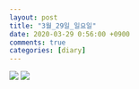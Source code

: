 ```yaml
---
layout: post
title: "3월_29일_일요일"
date: 2020-03-29 0:56:00 +0900
comments: true 
categories: [diary] 
---
```

![](http://blogfiles13.naver.net/MjAyMDAzMjlfMTAw/MDAxNTg1NDEwOTU0MTQ2.ktnRO8UvSPTJYcMLFd8wviF1l_BYQRmlR-IsZuH_-B4g.7LP4r3EkFaO3OgBfzylkh95LypFrJMMJTdwjZH3TxDwg.JPEG.hotleve/NaverBlog_20200329_005553_23.jpg) 
![](http://blogfiles6.naver.net/MjAyMDAzMjlfMjc3/MDAxNTg1NDEwOTU0ODA5.m17ntp-uMyXu5L8uZbk83T6Oev-fT1NVV5pMA1zT05Yg.Sj481NgPhayw7AgO7C_6lz9QyQ_ljkGYS3WGp3iVW4Ig.JPEG.hotleve/NaverBlog_20200329_005554_24.jpg) 

